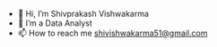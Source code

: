 - 👋 Hi, I’m Shivprakash Vishwakarma
- 👀 I’m a Data Analyst
- 📫 How to reach me shivishwakarma51@gmail.com

<!---
shivgithub1860/shivgithub1860 is a ✨ special ✨ repository because its `README.md` (this file) appears on your GitHub profile.
You can click the Preview link to take a look at your changes.
--->
